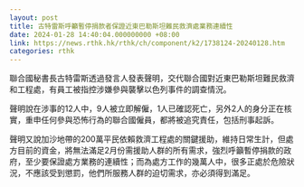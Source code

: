 ```yaml
---
layout: post
title: 古特雷斯呼籲暫停捐款者保證近東巴勒斯坦難民救濟處業務連續性
date: 2024-01-28 14:40:04.000000000 +08:00
link: https://news.rthk.hk/rthk/ch/component/k2/1738124-20240128.htm
categories: rthk
---
```


聯合國秘書長古特雷斯透過發言人發表聲明，交代聯合國對近東巴勒斯坦難民救濟和工程處，有員工被指控涉嫌參與襲擊以色列事件的調查情況。

聲明說在涉事的12人中，9人被立即解僱，1人已確認死亡，另外2人的身分正在核實，重申任何參與恐怖行為的聯合國僱員，都將被追究責任，包括刑事起訴。

聲明又說加沙地帶的200萬平民依賴救濟工程處的關鍵援助，維持日常生計，但處方目前的資金，將無法滿足2月份需援助人群的所有需求，強烈呼籲暫停捐款的政府，至少要保證處方業務的連續性；而為處方工作的幾萬人中，很多正處於危險狀況，不應該受到懲罰，他們所服務人群的迫切需求，亦必須得到滿足。
